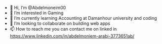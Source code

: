 - 👋 Hi, I’m @Abdelmoneim00
- 👀 I’m interested in Gaming
- 🌱 I’m currently learning Accounting at Damanhour university and coding
- 💞️ I’m looking to collaborate on building web apps
- 📫 How to reach me you can contact me on linked in <https://www.linkedin.com/in/abdelmoniem-arabi-3773651ab/>

<!---
Abdelmoneim00/Abdelmoneim00 is a ✨ special ✨ repository because its `README.md` (this file) appears on your GitHub profile.
You can click the Preview link to take a look at your changes.
--->
